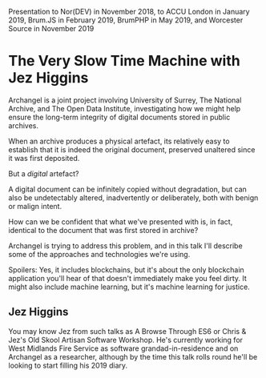 Presentation to Nor(DEV) in November 2018, to ACCU London in January 2019, Brum.JS in February 2019, BrumPHP in May 2019, and Worcester Source in November 2019

# The Very Slow Time Machine with Jez Higgins

Archangel is a joint project involving University of Surrey, The National Archive, and The Open Data Institute, investigating how we might help ensure the long-term integrity of digital documents stored in public archives.

When an archive produces a physical artefact, its relatively easy to establish that it is indeed the original document, preserved unaltered since it was first deposited.

But a _digital_ artefact?

A digital document can be infinitely copied without degradation, but can also be undetectably altered, inadvertently or deliberately, both with benign or malign intent.

How can we be confident that what we've presented with is, in fact, identical to the document that was first stored in archive?

Archangel is trying to address this problem, and in this talk I'll describe some of the approaches and technologies we're using.

Spoilers: Yes, it includes blockchains, but it's about the only blockchain application you'll hear of that doesn't immediately make you feel dirty. It might also include machine learning, but it's machine learning for justice.

## Jez Higgins

You may know Jez from such talks as A Browse Through ES6 or Chris & Jez's Old Skool Artisan Software Workshop. He's currently working for West Midlands Fire Service as software grandad-in-residence and on Archangel as a researcher, although by the time this talk rolls round he'll be looking to start filling his 2019 diary.
